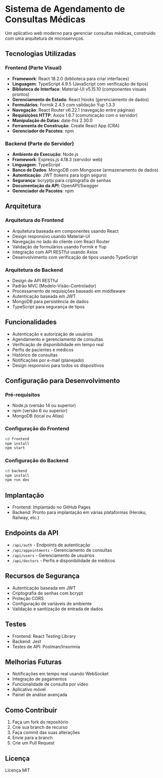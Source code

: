 # Sistema de Agendamento de Consultas Médicas

Um aplicativo web moderno para gerenciar consultas médicas, construído com uma arquitetura de microserviços.

## Tecnologias Utilizadas

### Frontend (Parte Visual)
- **Framework**: React 18.2.0 (biblioteca para criar interfaces)
- **Linguagem**: TypeScript 4.9.5 (JavaScript com verificação de tipos)
- **Biblioteca de Interface**: Material-UI v5.15.10 (componentes visuais prontos)
- **Gerenciamento de Estado**: React Hooks (gerenciamento de dados)
- **Formulários**: Formik 2.4.5 com validação Yup 1.3.3
- **Navegação**: React Router v6.22.1 (navegação entre páginas)
- **Requisições HTTP**: Axios 1.6.7 (comunicação com o servidor)
- **Manipulação de Datas**: date-fns 2.30.0
- **Ferramenta de Construção**: Create React App (CRA)
- **Gerenciador de Pacotes**: npm

### Backend (Parte do Servidor)
- **Ambiente de Execução**: Node.js
- **Framework**: Express.js 4.18.3 (servidor web)
- **Linguagem**: TypeScript
- **Banco de Dados**: MongoDB com Mongoose (armazenamento de dados)
- **Autenticação**: JWT (tokens para login seguro)
- **Segurança**: bcryptjs para criptografia de senhas
- **Documentação da API**: OpenAPI/Swagger
- **Gerenciador de Pacotes**: npm

## Arquitetura

### Arquitetura do Frontend
- Arquitetura baseada em componentes usando React
- Design responsivo usando Material-UI
- Navegação no lado do cliente com React Router
- Validação de formulários usando Formik e Yup
- Integração com API RESTful usando Axios
- Desenvolvimento com verificação de tipos usando TypeScript

### Arquitetura do Backend
- Design de API RESTful
- Padrão MVC (Modelo-Visão-Controlador)
- Processamento de requisições baseado em middleware
- Autenticação baseada em JWT
- MongoDB para persistência de dados
- TypeScript para segurança de tipos

## Funcionalidades
- Autenticação e autorização de usuários
- Agendamento e gerenciamento de consultas
- Verificação de disponibilidade em tempo real
- Perfis de pacientes e médicos
- Histórico de consultas
- Notificações por e-mail (planejado)
- Design responsivo para todos os dispositivos

## Configuração para Desenvolvimento

### Pré-requisitos
- Node.js (versão 14 ou superior)
- npm (versão 6 ou superior)
- MongoDB (local ou Atlas)

### Configuração do Frontend
```bash
cd frontend
npm install
npm start
```

### Configuração do Backend
```bash
cd backend
npm install
npm run dev
```

## Implantação
- Frontend: Implantado no GitHub Pages
- Backend: Pronto para implantação em várias plataformas (Heroku, Railway, etc.)

## Endpoints da API
- `/api/auth` - Endpoints de autenticação
- `/api/appointments` - Gerenciamento de consultas
- `/api/users` - Gerenciamento de usuários
- `/api/doctors` - Perfis e disponibilidade de médicos

## Recursos de Segurança
- Autenticação baseada em JWT
- Criptografia de senhas com bcrypt
- Proteção CORS
- Configuração de variáveis de ambiente
- Validação e sanitização de entrada de dados

## Testes
- Frontend: React Testing Library
- Backend: Jest
- Testes de API: Postman/Insomnia

## Melhorias Futuras
- Notificações em tempo real usando WebSocket
- Integração de pagamentos
- Funcionalidade de consulta por vídeo
- Aplicativo móvel
- Painel de análise avançada

## Como Contribuir
1. Faça um fork do repositório
2. Crie sua branch de recurso
3. Faça commit das suas alterações
4. Envie para a branch
5. Crie um Pull Request

## Licença
Licença MIT 